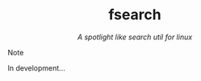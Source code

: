 <div align="center">
    
# fsearch

*A spotlight like search util for linux*

</div>

> [!NOTE]
> In development...
